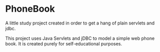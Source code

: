 # PhoneBook
A little study project created in order to get a hang of plain servlets and jdbc.

This project uses Java Servlets and jDBC to model a simple web phone book.
It is created purely for self-educational purposes.
